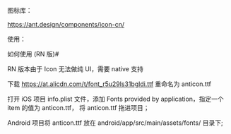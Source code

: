 
图标库：

https://ant.design/components/icon-cn/

使用： 


如何使用 (RN 版)#

RN 版本由于 Icon 无法做纯 UI，需要 native 支持

下载 https://at.alicdn.com/t/font_r5u29ls31bgldi.ttf 重命名为 anticon.ttf

打开 iOS 项目 info.plist 文件，添加 Fonts provided by application，指定一个 item 的值为 anticon.ttf， 将 anticon.ttf 拖进项目；

Android 项目将 anticon.ttf 放在 android/app/src/main/assets/fonts/ 目录下;